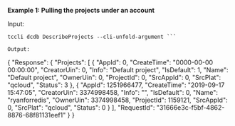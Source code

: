 **Example 1: Pulling the projects under an account**



Input: 

```
tccli dcdb DescribeProjects --cli-unfold-argument ```

Output: 
```
{
    "Response": {
        "Projects": [
            {
                "AppId": 0,
                "CreateTime": "0000-00-00 00:00:00",
                "CreatorUin": 0,
                "Info": "Default project",
                "IsDefault": 1,
                "Name": "Default project",
                "OwnerUin": 0,
                "ProjectId": 0,
                "SrcAppId": 0,
                "SrcPlat": "qcloud",
                "Status": 3
            },
            {
                "AppId": 1251966477,
                "CreateTime": "2019-09-17 15:47:05",
                "CreatorUin": 3374998458,
                "Info": "",
                "IsDefault": 0,
                "Name": "ryanforredis",
                "OwnerUin": 3374998458,
                "ProjectId": 1159121,
                "SrcAppId": 0,
                "SrcPlat": "qcloud",
                "Status": 0
            }
        ],
        "RequestId": "31666e3c-f5bf-4862-8876-68f81131eef1"
    }
}
```

